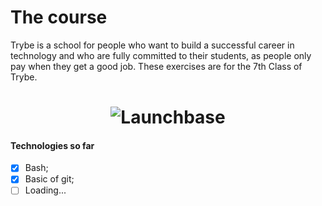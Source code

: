 # The course
Trybe is a school for people who want to build a successful career in technology and who are fully committed to their students, as people only pay when they get a good job. These exercises are for the 7th Class of Trybe.
<h1 align="center">
    <img alt="Launchbase" src="https://media-exp1.licdn.com/dms/image/C4D16AQFHyz6Ma_LlIA/profile-displaybackgroundimage-shrink_200_800/0?e=1603324800&v=beta&t=z9GstEoaNc8CwEtLGAlf4SfsPbz--jMLdh4IZXUpTRw" />
</h1>

#### Technologies so far
- [x] Bash;
- [x] Basic of git;
- [ ] Loading...
